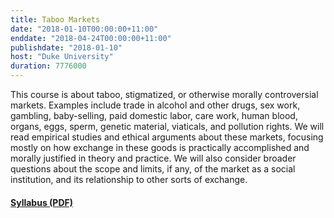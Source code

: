 ```yaml
---
title: Taboo Markets
date: "2018-01-10T00:00:00+11:00"
enddate: "2018-04-24T00:00:00+11:00"
publishdate: "2018-01-10"
host: "Duke University"
duration: 7776000
---
```


This course is about taboo, stigmatized, or otherwise morally controversial markets. Examples include trade in alcohol and other drugs, sex work, gambling, baby-selling, paid domestic labor, care work, human blood, organs, eggs, sperm, genetic material, viaticals, and pollution rights. We will read empirical studies and ethical arguments about these markets, focusing mostly on how exchange in these goods is practically accomplished and morally justified in theory and practice. We will also consider broader questions about the scope and limits, if any, of the market as a social institution, and its relationship to other sorts of exchange.

#### [Syllabus (PDF)](http://kieranhealy.org/files/teaching/taboo-markets.pdf)
